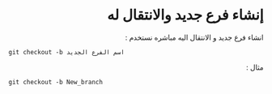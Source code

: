﻿# <div dir=rtl> إنشاء فرع جديد والانتقال له</div>


<div dir=rtl>انشاء فرع جديد و الانتقال اليه مباشره نستخدم :   </div>

`git checkout -b اسم الفرع الجديد`

<div dir=rtl>مثال :   </div>

`git checkout -b New_branch`


























 


